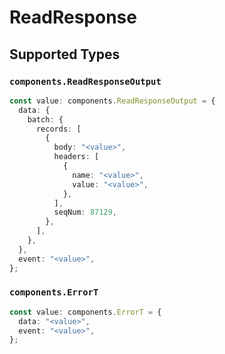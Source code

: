 # ReadResponse


## Supported Types

### `components.ReadResponseOutput`

```typescript
const value: components.ReadResponseOutput = {
  data: {
    batch: {
      records: [
        {
          body: "<value>",
          headers: [
            {
              name: "<value>",
              value: "<value>",
            },
          ],
          seqNum: 87129,
        },
      ],
    },
  },
  event: "<value>",
};
```

### `components.ErrorT`

```typescript
const value: components.ErrorT = {
  data: "<value>",
  event: "<value>",
};
```

